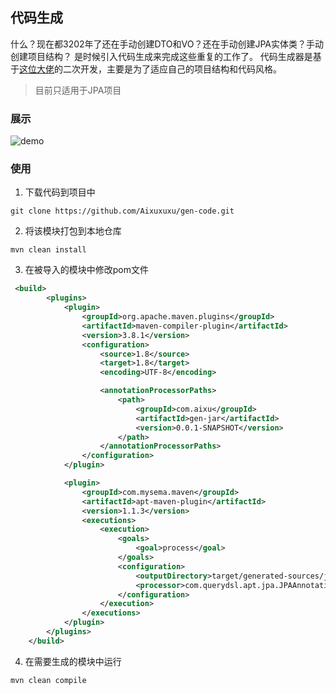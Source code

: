 ## 代码生成
什么？现在都3202年了还在手动创建DTO和VO？还在手动创建JPA实体类？手动创建项目结构？
是时候引入代码生成来完成这些重复的工作了。
代码生成器是基于[这位大佬](https://gitee.com/only4playgroup)的二次开发，主要是为了适应自己的项目结构和代码风格。
> 目前只适用于JPA项目
### 展示
![demo](https://img.aixuxu.online/demo.gif)
### 使用
1. 下载代码到项目中
```shell
git clone https://github.com/Aixuxuxu/gen-code.git
``` 
2. 将该模块打包到本地仓库
```shell
mvn clean install
```
3. 在被导入的模块中修改pom文件

```xml
 <build>
        <plugins>
            <plugin>
                <groupId>org.apache.maven.plugins</groupId>
                <artifactId>maven-compiler-plugin</artifactId>
                <version>3.8.1</version>
                <configuration>
                    <source>1.8</source>
                    <target>1.8</target>
                    <encoding>UTF-8</encoding>

                    <annotationProcessorPaths>
                        <path>
                            <groupId>com.aixu</groupId>
                            <artifactId>gen-jar</artifactId>
                            <version>0.0.1-SNAPSHOT</version>
                        </path>
                    </annotationProcessorPaths>
                </configuration>
            </plugin>

            <plugin>
                <groupId>com.mysema.maven</groupId>
                <artifactId>apt-maven-plugin</artifactId>
                <version>1.1.3</version>
                <executions>
                    <execution>
                        <goals>
                            <goal>process</goal>
                        </goals>
                        <configuration>
                            <outputDirectory>target/generated-sources/java</outputDirectory>
                            <processor>com.querydsl.apt.jpa.JPAAnnotationProcessor</processor>
                        </configuration>
                    </execution>
                </executions>
            </plugin>
        </plugins>
    </build>
```
4. 在需要生成的模块中运行
```shell
mvn clean compile
```